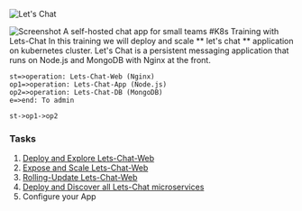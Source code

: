 ![Let's Chat](http://i.imgur.com/0a3l5VF.png)

![Screenshot](http://i.imgur.com/C4uMD67.png)
A self-hosted chat app for small teams
#K8s Training with Lets-Chat
In this training we will deploy and scale ** let's chat ** application on kubernetes cluster. Let's Chat is a persistent messaging application that runs on Node.js and MongoDB with Nginx at the front.
```flow
st=>operation: Lets-Chat-Web (Nginx)
op1=>operation: Lets-Chat-App (Node.js)
op2=>operation: Lets-Chat-DB (MongoDB)
e=>end: To admin

st->op1->op2

```
### Tasks
1.  [Deploy and Explore Lets-Chat-Web](day-1/task-1/README.md)
2.  [Expose and Scale Lets-Chat-Web](day-1/task-2/README.md)
3.  [Rolling-Update Lets-Chat-Web](day-1/task-3/README.md)
4.  [Deploy and Discover all Lets-Chat microservices](day-1/task-4/README.md)
5.  Configure your App
